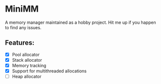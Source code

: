 # MiniMM

A memory manager maintained as a hobby project. Hit me up if you happen to find any issues.

## Features:
- [x] Pool allocator
- [x] Stack allocator
- [x] Memory tracking
- [x] Support for multithreaded allocations
- [ ] Heap allocator

